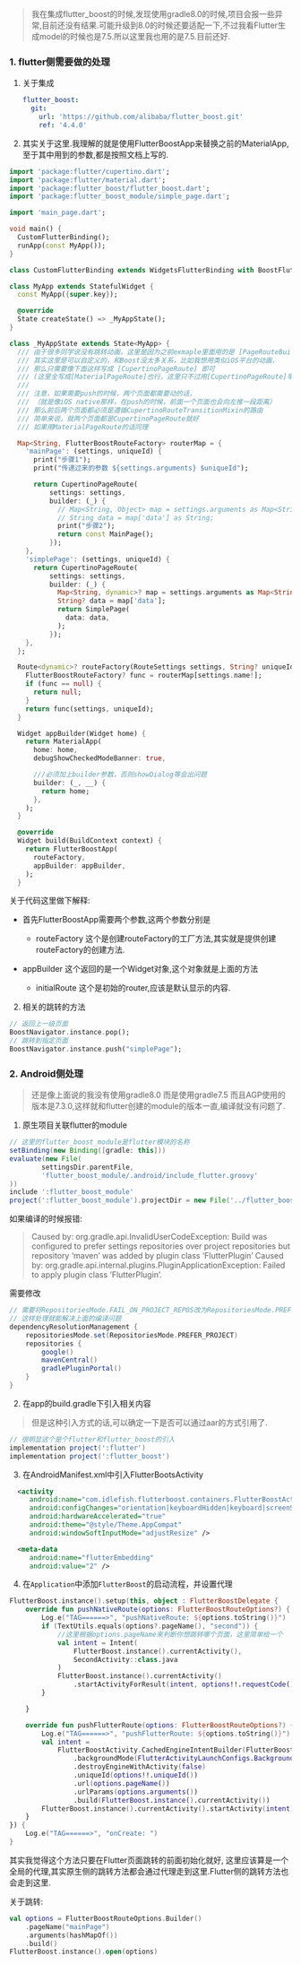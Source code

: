 > 我在集成flutter_boost的时候,发现使用gradle8.0的时候,项目会报一些异常,目前还没有结果.可能升级到8.0的时候还要适配一下,不过我看Flutter生成model的时候也是7.5.所以这里我也用的是7.5.目前还好.

### 1. flutter侧需要做的处理

1. 关于集成

   ```yaml
   flutter_boost:
     git:
       url: 'https://github.com/alibaba/flutter_boost.git'
       ref: '4.4.0'
   ```

   

2. 其实关于这里.我理解的就是使用FlutterBoostApp来替换之前的MaterialApp,至于其中用到的参数,都是按照文档上写的.

```dart
import 'package:flutter/cupertino.dart';
import 'package:flutter/material.dart';
import 'package:flutter_boost/flutter_boost.dart';
import 'package:flutter_boost_module/simple_page.dart';

import 'main_page.dart';

void main() {
  CustomFlutterBinding();
  runApp(const MyApp());
}

class CustomFlutterBinding extends WidgetsFlutterBinding with BoostFlutterBinding {}

class MyApp extends StatefulWidget {
  const MyApp({super.key});

  @override
  State createState() => _MyAppState();
}

class _MyAppState extends State<MyApp> {
  /// 由于很多同学说没有跳转动画，这里是因为之前exmaple里面用的是 [PageRouteBuilder]，
  /// 其实这里是可以自定义的，和Boost没太多关系，比如我想用类似iOS平台的动画，
  /// 那么只需要像下面这样写成 [CupertinoPageRoute] 即可
  /// (这里全写成[MaterialPageRoute]也行，这里只不过用[CupertinoPageRoute]举例子)
  ///
  /// 注意，如果需要push的时候，两个页面都需要动的话，
  /// （就是像iOS native那样，在push的时候，前面一个页面也会向左推一段距离）
  /// 那么前后两个页面都必须是遵循CupertinoRouteTransitionMixin的路由
  /// 简单来说，就两个页面都是CupertinoPageRoute就好
  /// 如果用MaterialPageRoute的话同理

  Map<String, FlutterBoostRouteFactory> routerMap = {
    'mainPage': (settings, uniqueId) {
      print("步骤1");
      print("传递过来的参数 ${settings.arguments} $uniqueId");

      return CupertinoPageRoute(
          settings: settings,
          builder: (_) {
            // Map<String, Object> map = settings.arguments as Map<String, Object>;
            // String data = map['data'] as String;
            print("步骤2");
            return const MainPage();
          });
    },
    'simplePage': (settings, uniqueId) {
      return CupertinoPageRoute(
          settings: settings,
          builder: (_) {
            Map<String, dynamic>? map = settings.arguments as Map<String, dynamic>;
            String? data = map['data'];
            return SimplePage(
              data: data,
            );
          });
    },
  };

  Route<dynamic>? routeFactory(RouteSettings settings, String? uniqueId) {
    FlutterBoostRouteFactory? func = routerMap[settings.name!];
    if (func == null) {
      return null;
    }
    return func(settings, uniqueId);
  }

  Widget appBuilder(Widget home) {
    return MaterialApp(
      home: home,
      debugShowCheckedModeBanner: true,

      ///必须加上builder参数，否则showDialog等会出问题
      builder: (_, __) {
        return home;
      },
    );
  }

  @override
  Widget build(BuildContext context) {
    return FlutterBoostApp(
      routeFactory,
      appBuilder: appBuilder,
    );
  }
```



关于代码这里做下解释:

* 首先FlutterBoostApp需要两个参数,这两个参数分别是

  * routeFactory  这个是创建routeFactory的工厂方法,其实就是提供创建routeFactory的创建方法.
* appBuilder  这个返回的是一个Widget对象,这个对象就是上面的方法
  * initialRoute  这个是初始的router,应该是默认显示的内容.


2. 相关的跳转的方法

```dart
// 返回上一级页面
BoostNavigator.instance.pop();
// 跳转到指定页面
BoostNavigator.instance.push("simplePage");
```

### 2. Android侧处理

> 还是像上面说的我没有使用gradle8.0 而是使用gradle7.5 而且AGP使用的版本是7.3.0,这样就和flutter创建的module的版本一直,编译就没有问题了.

1. 原生项目关联flutter的module

```groovy
// 这里的flutter_boost_module是flutter模块的名称
setBinding(new Binding([gradle: this]))
evaluate(new File(
        settingsDir.parentFile,
        'flutter_boost_module/.android/include_flutter.groovy'
))
include ':flutter_boost_module'
project(':flutter_boost_module').projectDir = new File('../flutter_boost_module')
```



如果编译的时候报错:

> Caused by: org.gradle.api.InvalidUserCodeException: Build was configured to prefer settings repositories over project repositories but repository ‘maven’ was added by plugin class ‘FlutterPlugin’
> Caused by: org.gradle.api.internal.plugins.PluginApplicationException: Failed to apply plugin class ‘FlutterPlugin’.

需要修改

```groovy
// 需要将RepositoriesMode.FAIL_ON_PROJECT_REPOS改为RepositoriesMode.PREFER_PROJECT
// 这样处理就能解决上面的编译问题
dependencyResolutionManagement {
    repositoriesMode.set(RepositoriesMode.PREFER_PROJECT)
    repositories {
        google()
        mavenCentral()
        gradlePluginPortal()
    }
}
```



2. 在app的build.gradle下引入相关内容

> 但是这种引入方式的话,可以确定一下是否可以通过aar的方式引用了.

```groovy
// 很明显这个是个flutter和flutter_boost的引入
implementation project(':flutter')
implementation project(':flutter_boost')
```

3. 在AndroidManifest.xml中引入FlutterBootsActivity

```xml
  <activity
     android:name="com.idlefish.flutterboost.containers.FlutterBoostActivity"
     android:configChanges="orientation|keyboardHidden|keyboard|screenSize|locale|layoutDirection|fontScale|screenLayout|density"
     android:hardwareAccelerated="true"
     android:theme="@style/Theme.AppCompat"
     android:windowSoftInputMode="adjustResize" />

  <meta-data
     android:name="flutterEmbedding"
     android:value="2" />
```



4. 在`Application`中添加`FlutterBoost`的启动流程，并设置代理

```kotlin
FlutterBoost.instance().setup(this, object : FlutterBoostDelegate {
    override fun pushNativeRoute(options: FlutterBoostRouteOptions?) {
        Log.e("TAG======>", "pushNativeRoute: ${options.toString()}")
        if (TextUtils.equals(options?.pageName(), "second")) {
            //这里根据options.pageName来判断你想跳转哪个页面，这里简单给一个
            val intent = Intent(
                FlutterBoost.instance().currentActivity(),
                SecondActivity::class.java
            )
            FlutterBoost.instance().currentActivity()
                .startActivityForResult(intent, options!!.requestCode())
        }

    }

    override fun pushFlutterRoute(options: FlutterBoostRouteOptions?) {
        Log.e("TAG======>", "pushFlutterRoute: ${options.toString()}")
        val intent =
            FlutterBoostActivity.CachedEngineIntentBuilder(FlutterBoostActivity::class.java)
                .backgroundMode(FlutterActivityLaunchConfigs.BackgroundMode.transparent)
                .destroyEngineWithActivity(false)
                .uniqueId(options!!.uniqueId())
                .url(options.pageName())
                .urlParams(options.arguments())
                .build(FlutterBoost.instance().currentActivity())
        FlutterBoost.instance().currentActivity().startActivity(intent)
    }
}) {
    Log.e("TAG======>", "onCreate: ")
}
```

其实我觉得这个方法只要在Flutter页面跳转的前面初始化就好, 这里应该算是一个全局的代理,其实原生侧的跳转方法都会通过代理走到这里.Flutter侧的跳转方法也会走到这里.

关于跳转:

```kotlin
val options = FlutterBoostRouteOptions.Builder()
    .pageName("mainPage")
    .arguments(hashMapOf())
    .build()
FlutterBoost.instance().open(options)
```

